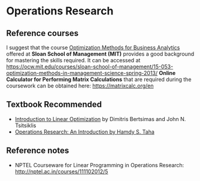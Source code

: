# Operations Research

## Reference courses
I suggest that the course [Optimization Methods for Business Analytics](https://ocw.mit.edu/courses/sloan-school-of-management/15-053-optimization-methods-in-management-science-spring-2013/) offered at **Sloan School of Management (MIT)** provides a good background for mastering the skills required. It can be accessed at https://ocw.mit.edu/courses/sloan-school-of-management/15-053-optimization-methods-in-management-science-spring-2013/ **Online Calculator for Performing Matrix Calculations** that are required during the coursework can be obtained here: https://matrixcalc.org/en

## Textbook Recommended
* [Introduction to Linear Optimization](http://personal.vu.nl/l.stougie/Courses/ALP/BTonlyCh12345.pdf) by Dimitris Bertsimas and John N. Tsitsiklis
* [Operations Research: An Introduction by Hamdy S. Taha](https://docs.zoho.com/file/2bvxi2880b2bb6d6144c686b17da82e5743c9)

## Reference notes 
* NPTEL Courseware for Linear Programming in Operations Research: http://nptel.ac.in/courses/111102012/5
